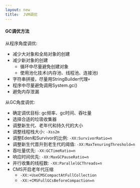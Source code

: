 ```yaml
---
layout: new
title:  JVM调优
---
```


#### GC调优方法

从程序角度调优:

* 减少大对象和全局对象的创建
* 减少新对象的创建
    * 循环中尽量避免创建对象
    * 使用池化技术(内存池、线程池、连接池)
* 字符串拼接，尽量用StringBuilder代理`+`
* 程序中尽量避免调用System.gc()
* 避免内存泄漏

从GC角度调优:

* 确定调优目标: gc频率、gc时间、吞吐量
* 选择合适的垃圾收集器
* 调整新生代、老年代和持久代的大小
* 调整线程栈大小: `-Xss2m`
* 调整Eden和Survivor的比例: `-XX:SurvivorRatio=n`
* 调整新生代晋升到老生代的阈值: `-XX:MaxTenuringThreshold=n`
* 吞吐量优先: `-XX:GCTimeRatio=n`
* 响应时间优先: `-XX:MaxGCPauseRatio=n`
* 并行收集的线程数: `-XX:ParallelGCThreads=n`
* CMS开启老年代压缩
    * `-XX:+UseCMSCompactAtFullCollection`
    * `-XX:+CMSFullGCsBeforeCompaction=n`
